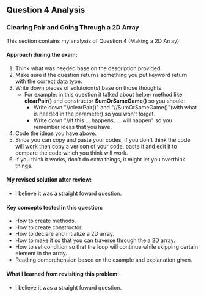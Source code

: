 
## Question 4 Analysis

### Clearing Pair and Going Through a 2D Array

This section contains my analysis of Question 4 (Making a 2D Array):

#### Approach during the exam:

1. Think what was needed base on the description provided.
2. Make sure if the question returns something you put keyword return with the correct data type.
3. Write down pieces of solutoion(s) base on those thoughts.
   - For example: in this question it talked about helper method like **clearPair()** and constructor **SumOrSameGame()** so you should:
      - Write down "//clearPair()" and "//SumOrSameGame()"(with what is needed in the parameter) so you won't forget.
      - Write down "//if this ... happens, ... will happen" so you remember ideas that you have.
4. Code the ideas you have above.
5. Since you can copy and paste your codes, if you don't think the code will work then copy a verison of your code, paste it and edit it to compare the code which you think will work.
6. If you think it works, don't do extra things, it might let you overthink things.
   

#### My revised solution after review:

- I believe it was a straight foward question.
  
#### Key concepts tested in this question:

- How to create methods.
- How to create constructor.
- How to declare and intialize a 2D array.
- How to make it so that you can traverse through the a 2D array.
- How to set condition so that the loop will continue while skipping certain element in the array.
- Reading comprehension based on the example and explanation given.

#### What I learned from revisiting this problem:

- I believe it was a straight foward question.

